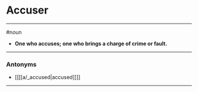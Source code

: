 # Accuser
---
#noun
- **One who accuses; one who brings a charge of crime or fault.**
---
### Antonyms
- [[[[a/_accused|accused]]]]
---
